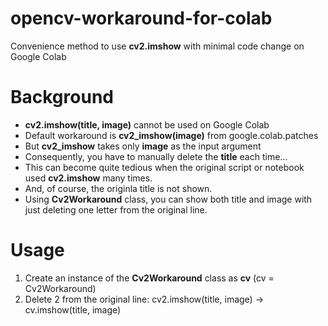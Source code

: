 # opencv-workaround-for-colab
Convenience method to use **cv2.imshow** with minimal code change on Google Colab   

# Background 
* **cv2.imshow(title, image)** cannot be used on Google Colab
* Default workaround is **cv2_imshow(image)** from google.colab.patches
* But **cv2_imshow** takes only **image** as the input argument 
* Consequently, you have to manually delete the **title** each time... 
* This can become quite tedious when the original script or notebook used **cv2.imshow** many times.   
* And, of course, the originla title is not shown.
* Using **Cv2Workaround** class, you can show both title and image with just deleting one letter from the original line.  

# Usage
1. Create an instance of the **Cv2Workaround** class as **cv** (cv = Cv2Workaround)
2. Delete 2 from the original line: cv2.imshow(title, image) -> cv.imshow(title, image)
